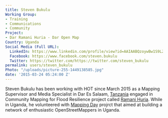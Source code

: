 ```yaml
---
title: Steven Bukulu
Working Group:
- Training
- Communications
- Community
Project:
- Dar Ramani Huria - Dar Open Map
Country: Uganda
Social Media (Full URL):
  LinkedIn: https://www.linkedin.com/profile/view?id=AAIAABQzoywBw1S9LZAa67zFg0RCDnU9WOf2Ex0&trk=nav_responsive_tab_profile_pic
  Facebook: https://www.facebook.com/steven.bukulu
  Twitter: https://twitter.com/https://twitter.com/steven_bukulu
permalink: users/steven_bukulu
Photo: "/uploads/picture-255-1449138585.jpg"
date: '2015-03-24 05:24:00 Z'
---
```

<p>Steven Bukulu has been working with HOT since March 2015 as a Mapping Supervisor and Media Specialist in Dar Es Salaam,&nbsp;<a href="http://hotosm.org/projects/tanzania">Tanzania</a>&nbsp;engaged in Community Mapping for Flood Resilience project called <a title="Ramani Huria" href="http://ramanihuria.org" target="_blank">Ramani Huria</a>. While in Uganda, he volunteered with&nbsp;<a href="http://www.mappingday.com/" target="_blank">Mapping Day</a>&nbsp;projrct that aimed at&nbsp;building a network of enthusiastic OpenStreetMappers in Uganda.</p>
